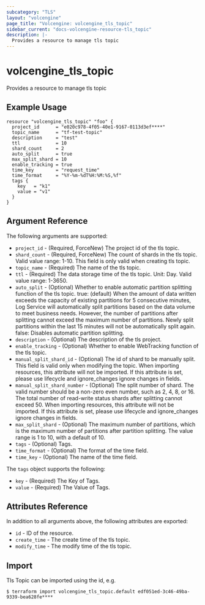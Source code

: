 ```yaml
---
subcategory: "TLS"
layout: "volcengine"
page_title: "Volcengine: volcengine_tls_topic"
sidebar_current: "docs-volcengine-resource-tls_topic"
description: |-
  Provides a resource to manage tls topic
---
```

# volcengine_tls_topic
Provides a resource to manage tls topic
## Example Usage
```hcl
resource "volcengine_tls_topic" "foo" {
  project_id      = "e020c978-4f05-40e1-9167-0113d3ef****"
  topic_name      = "tf-test-topic"
  description     = "test"
  ttl             = 10
  shard_count     = 2
  auto_split      = true
  max_split_shard = 10
  enable_tracking = true
  time_key        = "request_time"
  time_format     = "%Y-%m-%dT%H:%M:%S,%f"
  tags {
    key   = "k1"
    value = "v1"
  }
}
```
## Argument Reference
The following arguments are supported:
* `project_id` - (Required, ForceNew) The project id of the tls topic.
* `shard_count` - (Required, ForceNew) The count of shards in the tls topic. Valid value range: 1-10. This field is only valid when creating tls topic.
* `topic_name` - (Required) The name of the tls topic.
* `ttl` - (Required) The data storage time of the tls topic. Unit: Day. Valid value range: 1-3650.
* `auto_split` - (Optional) Whether to enable automatic partition splitting function of the tls topic.
true: (default) When the amount of data written exceeds the capacity of existing partitions for 5 consecutive minutes, Log Service will automatically split partitions based on the data volume to meet business needs. However, the number of partitions after splitting cannot exceed the maximum number of partitions. Newly split partitions within the last 15 minutes will not be automatically split again.
false: Disables automatic partition splitting.
* `description` - (Optional) The description of the tls project.
* `enable_tracking` - (Optional) Whether to enable WebTracking function of the tls topic.
* `manual_split_shard_id` - (Optional) The id of shard to be manually split. This field is valid only when modifying the topic. 
When importing resources, this attribute will not be imported. If this attribute is set, please use lifecycle and ignore_changes ignore changes in fields.
* `manual_split_shard_number` - (Optional) The split number of shard. The valid number should be a non-zero even number, such as 2, 4, 8, or 16. The total number of read-write status shards after splitting cannot exceed 50. 
When importing resources, this attribute will not be imported. If this attribute is set, please use lifecycle and ignore_changes ignore changes in fields.
* `max_split_shard` - (Optional) The maximum number of partitions, which is the maximum number of partitions after partition splitting. The value range is 1 to 10, with a default of 10.
* `tags` - (Optional) Tags.
* `time_format` - (Optional) The format of the time field.
* `time_key` - (Optional) The name of the time field.

The `tags` object supports the following:

* `key` - (Required) The Key of Tags.
* `value` - (Required) The Value of Tags.

## Attributes Reference
In addition to all arguments above, the following attributes are exported:
* `id` - ID of the resource.
* `create_time` - The create time of the tls topic.
* `modify_time` - The modify time of the tls topic.


## Import
Tls Topic can be imported using the id, e.g.
```
$ terraform import volcengine_tls_topic.default edf051ed-3c46-49ba-9339-bea628fe****
```

